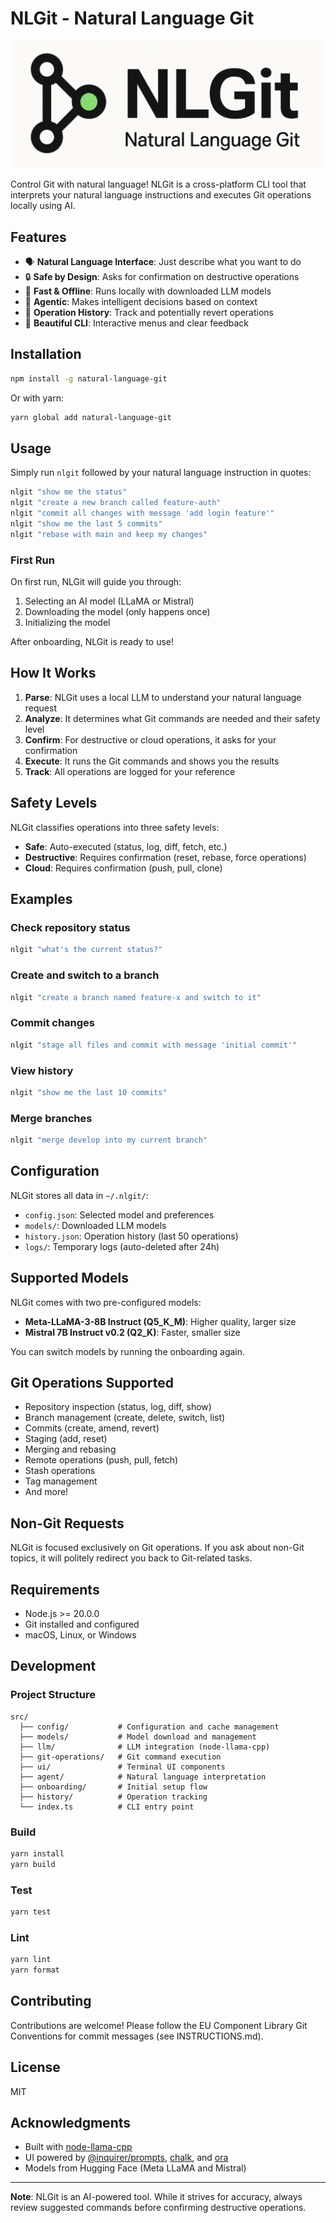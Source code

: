 # NLGit - Natural Language Git

![NLGit Logo](nlgit-portrait.png)

Control Git with natural language! NLGit is a cross-platform CLI tool that interprets your natural language instructions and executes Git operations locally using AI.

## Features

- 🗣️ **Natural Language Interface**: Just describe what you want to do
- 🔒 **Safe by Design**: Asks for confirmation on destructive operations
- 🚀 **Fast & Offline**: Runs locally with downloaded LLM models
- 🤖 **Agentic**: Makes intelligent decisions based on context
- 📝 **Operation History**: Track and potentially revert operations
- 🎨 **Beautiful CLI**: Interactive menus and clear feedback

## Installation

```bash
npm install -g natural-language-git
```

Or with yarn:

```bash
yarn global add natural-language-git
```

## Usage

Simply run `nlgit` followed by your natural language instruction in quotes:

```bash
nlgit "show me the status"
nlgit "create a new branch called feature-auth"
nlgit "commit all changes with message 'add login feature'"
nlgit "show me the last 5 commits"
nlgit "rebase with main and keep my changes"
```

### First Run

On first run, NLGit will guide you through:

1. Selecting an AI model (LLaMA or Mistral)
2. Downloading the model (only happens once)
3. Initializing the model

After onboarding, NLGit is ready to use!

## How It Works

1. **Parse**: NLGit uses a local LLM to understand your natural language request
2. **Analyze**: It determines what Git commands are needed and their safety level
3. **Confirm**: For destructive or cloud operations, it asks for your confirmation
4. **Execute**: It runs the Git commands and shows you the results
5. **Track**: All operations are logged for your reference

## Safety Levels

NLGit classifies operations into three safety levels:

- **Safe**: Auto-executed (status, log, diff, fetch, etc.)
- **Destructive**: Requires confirmation (reset, rebase, force operations)
- **Cloud**: Requires confirmation (push, pull, clone)

## Examples

### Check repository status
```bash
nlgit "what's the current status?"
```

### Create and switch to a branch
```bash
nlgit "create a branch named feature-x and switch to it"
```

### Commit changes
```bash
nlgit "stage all files and commit with message 'initial commit'"
```

### View history
```bash
nlgit "show me the last 10 commits"
```

### Merge branches
```bash
nlgit "merge develop into my current branch"
```

## Configuration

NLGit stores all data in `~/.nlgit/`:

- `config.json`: Selected model and preferences
- `models/`: Downloaded LLM models
- `history.json`: Operation history (last 50 operations)
- `logs/`: Temporary logs (auto-deleted after 24h)

## Supported Models

NLGit comes with two pre-configured models:

- **Meta-LLaMA-3-8B Instruct (Q5_K_M)**: Higher quality, larger size
- **Mistral 7B Instruct v0.2 (Q2_K)**: Faster, smaller size

You can switch models by running the onboarding again.

## Git Operations Supported

- Repository inspection (status, log, diff, show)
- Branch management (create, delete, switch, list)
- Commits (create, amend, revert)
- Staging (add, reset)
- Merging and rebasing
- Remote operations (push, pull, fetch)
- Stash operations
- Tag management
- And more!

## Non-Git Requests

NLGit is focused exclusively on Git operations. If you ask about non-Git topics, it will politely redirect you back to Git-related tasks.

## Requirements

- Node.js >= 20.0.0
- Git installed and configured
- macOS, Linux, or Windows

## Development

### Project Structure

```
src/
  ├── config/           # Configuration and cache management
  ├── models/           # Model download and management
  ├── llm/              # LLM integration (node-llama-cpp)
  ├── git-operations/   # Git command execution
  ├── ui/               # Terminal UI components
  ├── agent/            # Natural language interpretation
  ├── onboarding/       # Initial setup flow
  ├── history/          # Operation tracking
  └── index.ts          # CLI entry point
```

### Build

```bash
yarn install
yarn build
```

### Test

```bash
yarn test
```

### Lint

```bash
yarn lint
yarn format
```

## Contributing

Contributions are welcome! Please follow the EU Component Library Git Conventions for commit messages (see INSTRUCTIONS.md).

## License

MIT

## Acknowledgments

- Built with [node-llama-cpp](https://github.com/withcatai/node-llama-cpp)
- UI powered by [@inquirer/prompts](https://github.com/SBoudrias/Inquirer.js), [chalk](https://github.com/chalk/chalk), and [ora](https://github.com/sindresorhus/ora)
- Models from Hugging Face (Meta LLaMA and Mistral)

---

**Note**: NLGit is an AI-powered tool. While it strives for accuracy, always review suggested commands before confirming destructive operations.
